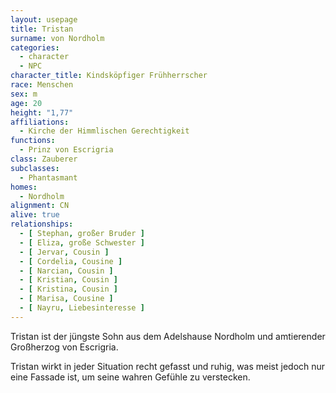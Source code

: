 ```yaml
---
layout: usepage
title: Tristan
surname: von Nordholm
categories:
  - character
  - NPC
character_title: Kindsköpfiger Frühherrscher
race: Menschen
sex: m
age: 20
height: "1,77"
affiliations:
  - Kirche der Himmlischen Gerechtigkeit
functions:
  - Prinz von Escrigria
class: Zauberer
subclasses:
  - Phantasmant
homes:
  - Nordholm
alignment: CN
alive: true
relationships:
  - [ Stephan, großer Bruder ]
  - [ Eliza, große Schwester ]
  - [ Jervar, Cousin ]
  - [ Cordelia, Cousine ]
  - [ Narcian, Cousin ]
  - [ Kristian, Cousin ]
  - [ Kristina, Cousin ]
  - [ Marisa, Cousine ]
  - [ Nayru, Liebesinteresse ]
---
```


Tristan ist der jüngste Sohn aus dem Adelshause Nordholm und amtierender Großherzog von Escrigria.

Tristan wirkt in jeder Situation recht gefasst und ruhig, was meist jedoch nur eine Fassade ist, um seine wahren Gefühle
zu verstecken.